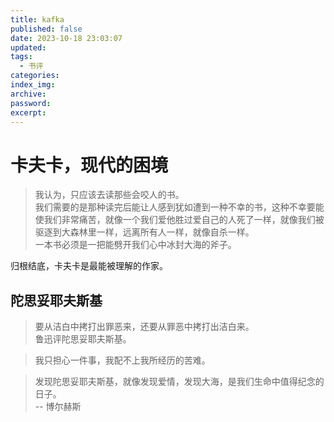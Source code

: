 ```yaml
---
title: kafka
published: false
date: 2023-10-18 23:03:07
updated: 
tags:
  - 书评
categories: 
index_img: 
archive: 
password: 
excerpt:
---
```

<!-- TODO: 放在读书和写作那篇，或者放在持续更新的书评里 -->

# 卡夫卡，现代的困境

> 我认为，只应该去读那些会咬人的书。  
我们需要的是那种读完后能让人感到犹如遭到一种不幸的书，这种不幸要能使我们非常痛苦，就像一个我们爱他胜过爱自己的人死了一样，就像我们被驱逐到大森林里一样，远离所有人一样，就像自杀一样。  
一本书必须是一把能劈开我们心中冰封大海的斧子。


归根结底，卡夫卡是最能被理解的作家。

## 陀思妥耶夫斯基

> 要从洁白中拷打出罪恶来，还要从罪恶中拷打出洁白来。  
> 鲁迅评陀思妥耶夫斯基。

> 我只担心一件事，我配不上我所经历的苦难。

> 发现陀思妥耶夫斯基，就像发现爱情，发现大海，是我们生命中值得纪念的日子。  
> -- 博尔赫斯